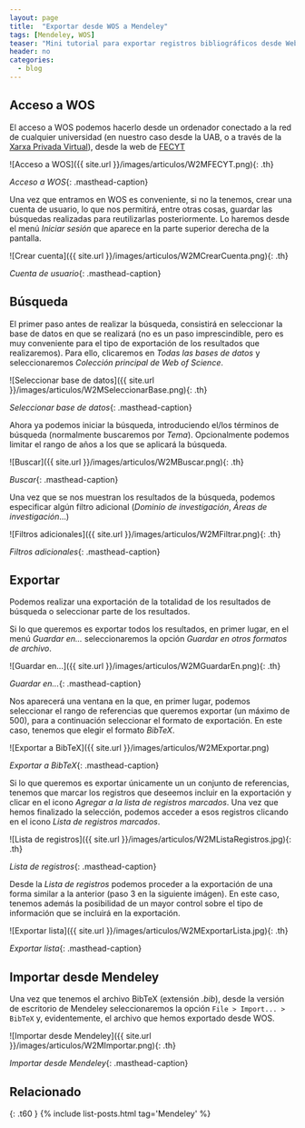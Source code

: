```yaml
---
layout: page
title:  "Exportar desde WOS a Mendeley"
tags: [Mendeley, WOS]
teaser: "Mini tutorial para exportar registros bibliográficos desde Web of Science al gestor de referencias bibliográficas Mendeley"
header: no
categories:
  - blog
---
```


## Acceso a WOS

El acceso a WOS podemos hacerlo desde un ordenador conectado a la red de cualquier universidad (en nuestro caso desde la UAB, o a través de la [Xarxa Privada Virtual](http://xpv.uab.cat)), desde la web de [FECYT](http://recursoscientificos.fecyt.es)

![Acceso a WOS]({{ site.url }}/images/articulos/W2MFECYT.png){: .th}

*Acceso a WOS*{: .masthead-caption}

Una vez que entramos en WOS es conveniente, si no la tenemos, crear una cuenta de usuario, lo que nos permitirá, entre otras cosas, guardar las búsquedas realizadas para reutilizarlas posteriormente. Lo haremos desde el menú *Iniciar sesión* que aparece en la parte superior derecha de la pantalla.

![Crear cuenta]({{ site.url }}/images/articulos/W2MCrearCuenta.png){: .th}

*Cuenta de usuario*{: .masthead-caption}

## Búsqueda

El primer paso antes de realizar la búsqueda, consistirá en seleccionar la base de datos en que se realizará (no es un paso imprescindible, pero es muy conveniente para el tipo de exportación de los resultados que realizaremos). Para ello, clicaremos en *Todas las bases de datos* y seleccionaremos *Colección principal de Web of Science*.

![Seleccionar base de datos]({{ site.url }}/images/articulos/W2MSeleccionarBase.png){: .th}

*Seleccionar base de datos*{: .masthead-caption}

Ahora ya podemos iniciar la búsqueda, introduciendo el/los términos de búsqueda (normalmente buscaremos por *Tema*). Opcionalmente podemos limitar el rango de años a los que se aplicará la búsqueda.

![Buscar]({{ site.url }}/images/articulos/W2MBuscar.png){: .th}

*Buscar*{: .masthead-caption}

Una vez que se nos muestran los resultados de la búsqueda, podemos especificar algún filtro adicional (*Dominio de investigación*, *Áreas de investigación*...)

![Filtros adicionales]({{ site.url }}/images/articulos/W2MFiltrar.png){: .th}

*Filtros adicionales*{: .masthead-caption}

## Exportar

Podemos realizar una exportación de la totalidad de los resultados de búsqueda o seleccionar parte de los resultados.

Si lo que queremos es exportar todos los resultados, en primer lugar, en el menú *Guardar en...* seleccionaremos la opción *Guardar en otros formatos de archivo*.

![Guardar en...]({{ site.url }}/images/articulos/W2MGuardarEn.png){: .th}

*Guardar en...*{: .masthead-caption}

Nos aparecerá una ventana en la que, en primer lugar, podemos seleccionar el rango de referencias que queremos exportar (un máximo de 500), para a continuación seleccionar el formato de exportación. En este caso, tenemos que elegir el formato *BibTeX*.

![Exportar a BibTeX]({{ site.url }}/images/articulos/W2MExportar.png)

*Exportar a BibTeX*{: .masthead-caption}

Si lo que queremos es exportar únicamente un un conjunto de referencias, tenemos que marcar los registros que deseemos incluir en la exportación y clicar en el icono *Agregar a la lista de registros marcados*. Una vez que hemos finalizado la selección, podemos acceder a esos registros clicando en el icono *Lista de registros marcados*.

![Lista de registros]({{ site.url }}/images/articulos/W2MListaRegistros.jpg){: .th}

*Lista de registros*{: .masthead-caption}

Desde la *Lista de registros* podemos proceder a la exportación de una forma similar a la anterior (paso 3 en la siguiente imágen). En este caso, tenemos además la posibilidad de un mayor control sobre el tipo de información que se incluirá en la exportación.

![Exportar lista]({{ site.url }}/images/articulos/W2MExportarLista.jpg){: .th}

*Exportar lista*{: .masthead-caption}

## Importar desde Mendeley

Una vez que tenemos el archivo BibTeX (extensión *.bib*), desde la versión de escritorio de Mendeley seleccionaremos la opción `File > Import... > BibTeX` y, evidentemente, el archivo que hemos exportado desde WOS.

![Importar desde Mendeley]({{ site.url }}/images/articulos/W2MImportar.png){: .th}

*Importar desde Mendeley*{: .masthead-caption}

## Relacionado

{: .t60 }
{% include list-posts.html tag='Mendeley' %}
